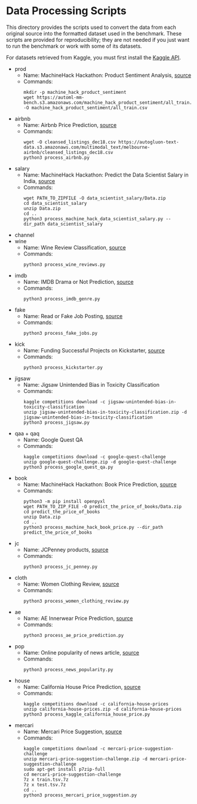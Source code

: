 # Data Processing Scripts

This directory provides the scripts used to convert the data from each original source into the formatted dataset used in the benchmark. 
These scripts are provided for reproducibility; they are not needed if you just want to run the benchmark or work with some of its datasets. 

For datasets retrieved from Kaggle, you must first install the [Kaggle API](https://www.kaggle.com/docs/api). 


- prod 
  - Name: MachineHack Hackathon: Product Sentiment Analysis, [source](https://www.machinehack.com/hackathons/product_sentiment_classification_weekend_hackathon_19/overview)
  - Commands:
    ```
    mkdir -p machine_hack_product_sentiment
    wget https://automl-mm-bench.s3.amazonaws.com/machine_hack_product_sentiment/all_train.csv -O machine_hack_product_sentiment/all_train.csv
    ```
- airbnb
  - Name: Airbnb Price Prediction, [source](https://www.kaggle.com/tylerx/melbourne-airbnb-open-data)
  - Commands: 
    ```
    wget -O cleansed_listings_dec18.csv https://autogluon-text-data.s3.amazonaws.com/multimodal_text/melbourne-airbnb/cleansed_listings_dec18.csv
    python3 process_airbnb.py
    ```
- salary
  - Name: MachineHack Hackathon: Predict the Data Scientist Salary in India, [source](https://machinehack.com/hackathons/predict_the_data_scientists_salary_in_india_hackathon/overview)
  - Commands:
    ```
    wget PATH_TO_ZIPFILE -O data_scientist_salary/Data.zip
    cd data_scientist_salary
    unzip Data.zip
    cd ..
    python3 process_machine_hack_data_scientist_salary.py --dir_path data_scientist_salary
    ```
- channel
- wine
  - Name: Wine Review Classification, [source](https://www.kaggle.com/zynicide/wine-reviews)
  - Commands:
    ```
    python3 process_wine_reviews.py 
    ```
- imdb
  - Name: IMDB Drama or Not Prediction, [source](https://www.kaggle.com/PromptCloudHQ/imdb-data)
  - Commands:
    ```
    python3 process_imdb_genre.py
    ```
- fake
  - Name: Read or Fake Job Posting, [source](https://www.kaggle.com/shivamb/real-or-fake-fake-job-posting-prediction)
  - Commands:
    ```
    python3 process_fake_jobs.py
    ```
- kick
  - Name: Funding Successful Projects on Kickstarter, [source](https://www.kaggle.com/codename007/funding-successful-projects)
  - Commands:
    ```
    python3 process_kickstarter.py
    ```
- jigsaw
  - Name: Jigsaw Unintended Bias in Toxicity Classification
  - Commands:
    ```
    kaggle competitions download -c jigsaw-unintended-bias-in-toxicity-classification
    unzip jigsaw-unintended-bias-in-toxicity-classification.zip -d jigsaw-unintended-bias-in-toxicity-classification
    python3 process_jigsaw.py
    ```
- qaa + qaq
  - Name: Google Quest QA
  - Commands:
    ```
    kaggle competitions download -c google-quest-challenge
    unzip google-quest-challenge.zip -d google-quest-challenge
    python3 process_google_quest_qa.py
    ```
- book
  - Name: MachineHack Hackathon: Book Price Prediction, [source](https://machinehack.com/hackathons/predict_the_price_of_books/overview)
  - Commands:
    ```
    python3 -m pip install openpyxl
    wget PATH_TO_ZIP_FILE -O predict_the_price_of_books/Data.zip
    cd predict_the_price_of_books
    unzip Data.zip
    cd ..
    python3 process_machine_hack_book_price.py --dir_path predict_the_price_of_books
    ```
- jc
  - Name: JCPenney products, [source](https://www.kaggle.com/PromptCloudHQ/all-jc-penny-products)
  - Commands:
    ```
    python3 process_jc_penney.py
    ```
- cloth
  - Name: Women Clothing Review, [source](https://www.kaggle.com/nicapotato/womens-ecommerce-clothing-reviews)
  - Commands: 
    ```
    python3 process_women_clothing_review.py
    ```
- ae
  - Name: AE Innerwear Price Prediction, [source](https://www.kaggle.com/PromptCloudHQ/innerwear-data-from-victorias-secret-and-others) 
  - Commands:
    ```
    python3 process_ae_price_prediction.py
    ```
- pop
  - Name: Online popularity of news article, [source](https://archive.ics.uci.edu/ml/datasets/online+news+popularity)
  - Commands:
    ```
    python3 process_news_popularity.py
    ```
- house
  - Name: California House Price Prediction, [source](https://www.kaggle.com/c/california-house-prices)
  - Commands:
    ```
    kaggle competitions download -c california-house-prices
    unzip california-house-prices.zip -d california-house-prices
    python3 process_kaggle_california_house_price.py
    ```
- mercari
  - Name: Mercari Price Suggestion, [source](https://www.kaggle.com/c/mercari-price-suggestion-challenge/data)
  - Commands:
    ```
    kaggle competitions download -c mercari-price-suggestion-challenge
    unzip mercari-price-suggestion-challenge.zip -d mercari-price-suggestion-challenge
    sudo apt-get install p7zip-full
    cd mercari-price-suggestion-challenge
    7z x train.tsv.7z
    7z x test.tsv.7z
    cd ..
    python3 process_mercari_price_suggestion.py
    ```
